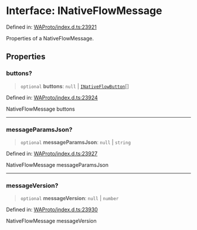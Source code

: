 # Interface: INativeFlowMessage

Defined in: [WAProto/index.d.ts:23921](https://github.com/Fokusdotid/Baileys/blob/db1d3e5f41e9eede5877460f9adbb0224021575c/WAProto/index.d.ts#L23921)

Properties of a NativeFlowMessage.

## Properties

### buttons?

> `optional` **buttons**: `null` \| [`INativeFlowButton`](../namespaces/NativeFlowMessage/interfaces/INativeFlowButton.md)[]

Defined in: [WAProto/index.d.ts:23924](https://github.com/Fokusdotid/Baileys/blob/db1d3e5f41e9eede5877460f9adbb0224021575c/WAProto/index.d.ts#L23924)

NativeFlowMessage buttons

***

### messageParamsJson?

> `optional` **messageParamsJson**: `null` \| `string`

Defined in: [WAProto/index.d.ts:23927](https://github.com/Fokusdotid/Baileys/blob/db1d3e5f41e9eede5877460f9adbb0224021575c/WAProto/index.d.ts#L23927)

NativeFlowMessage messageParamsJson

***

### messageVersion?

> `optional` **messageVersion**: `null` \| `number`

Defined in: [WAProto/index.d.ts:23930](https://github.com/Fokusdotid/Baileys/blob/db1d3e5f41e9eede5877460f9adbb0224021575c/WAProto/index.d.ts#L23930)

NativeFlowMessage messageVersion
